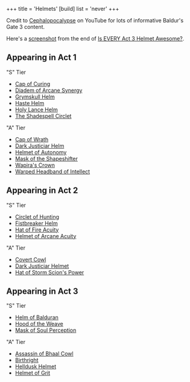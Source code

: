 +++
title = 'Helmets'
[build]
  list = 'never'
+++

Credit to [Cephalopocalypse](https://www.youtube.com/@Cephalopocalypse) on YouTube for lots of informative Baldur's Gate 3 content.

Here's a [screenshot](Cephalopocalypse%20final%20headgear.png) from the end of [Is EVERY Act 3 Helmet Awesome?](https://www.youtube.com/watch?v=MSlweFy-RmI).

## Appearing in Act 1

"S" Tier

* [Cap of Curing](https://bg3.wiki/wiki/Cap_of_Curing)
* [Diadem of Arcane Synergy](https://bg3.wiki/wiki/Diadem_of_Arcane_Synergy)
* [Grymskull Helm](https://bg3.wiki/wiki/Grymskull_Helm)
* [Haste Helm](https://bg3.wiki/wiki/Haste_Helm)
* [Holy Lance Helm](https://bg3.wiki/wiki/Holy_Lance_Helm)
* [The Shadespell Circlet](https://bg3.wiki/wiki/The_Shadespell_Circlet)

"A" Tier

* [Cap of Wrath](https://bg3.wiki/wiki/Cap_of_Wrath)
* [Dark Justiciar Helm](https://bg3.wiki/wiki/Dark_Justiciar_Helm)
* [Helmet of Autonomy](https://bg3.wiki/wiki/Helmet_of_Autonomy)
* [Mask of the Shapeshifter](https://bg3.wiki/wiki/Mask_of_the_Shapeshifter)
* [Wapira's Crown](https://bg3.wiki/wiki/Wapira%27s_Crown)
* [Warped Headband of Intellect](https://bg3.wiki/wiki/Warped_Headband_of_Intellect)

## Appearing in Act 2

"S" Tier

* [Circlet of Hunting](https://bg3.wiki/wiki/Circlet_of_Hunting)
* [Fistbreaker Helm](https://bg3.wiki/wiki/Fistbreaker_Helm)
* [Hat of Fire Acuity](https://bg3.wiki/wiki/Hat_of_Fire_Acuity)
* [Helmet of Arcane Acuity](https://bg3.wiki/wiki/Helmet_of_Arcane_Acuity)

"A" Tier

* [Covert Cowl](https://bg3.wiki/wiki/Covert_Cowl)
* [Dark Justiciar Helmet](https://bg3.wiki/wiki/Dark_Justiciar_Helmet)
* [Hat of Storm Scion's Power](https://bg3.wiki/wiki/Hat_of_Storm_Scion%27s_Power)

## Appearing in Act 3

"S" Tier

* [Helm of Balduran](https://bg3.wiki/wiki/Helm_of_Balduran)
* [Hood of the Weave](https://bg3.wiki/wiki/Hood_of_the_Weave)
* [Mask of Soul Perception](https://bg3.wiki/wiki/Mask_of_Soul_Perception)

"A" Tier

* [Assassin of Bhaal Cowl](https://bg3.wiki/wiki/Assassin_of_Bhaal_Cowl)
* [Birthright](https://bg3.wiki/wiki/Birthright)
* [Helldusk Helmet](https://bg3.wiki/wiki/Helldusk_Helmet)
* [Helmet of Grit](https://bg3.wiki/wiki/Helmet_of_Grit)
